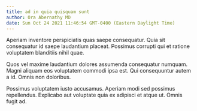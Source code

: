 ```yaml
---
title: ad in quia quisquam sunt
author: Ora Abernathy MD
date: Sun Oct 24 2021 11:46:54 GMT-0400 (Eastern Daylight Time)
---
```

Aperiam inventore perspiciatis quas saepe consequatur. Quia sit consequatur id saepe laudantium placeat. Possimus corrupti qui et ratione voluptatem blanditiis nihil quae.

 Quos vel maxime laudantium dolores assumenda consequatur numquam. Magni aliquam eos voluptatem commodi ipsa est. Qui consequuntur autem a id. Omnis non doloribus.

 Possimus voluptatem iusto accusamus. Aperiam modi sed possimus repellendus. Explicabo aut voluptate quia ex adipisci et atque ut. Omnis fugit ad.